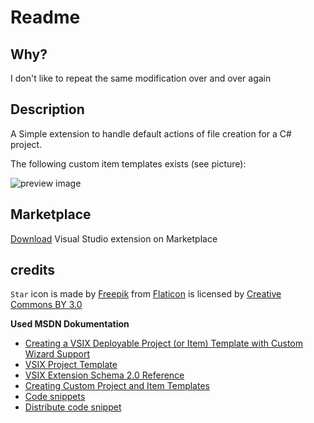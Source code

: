 # Readme

## Why?
I don't like to repeat the same modification over and over again

## Description
A Simple extension to handle default actions of file creation for a C# project.

The following custom item templates exists (see picture):

![preview image](https://raw.githubusercontent.com/bqstony/CSharpItemTemplates/master/CSharpItemTemplates/PreviewCSharpItemTemplates.png)

## Marketplace
[Download](https://marketplace.visualstudio.com/items?itemName=bqstony.csharpitemtemplates1) Visual Studio extension on Marketplace

## credits
`Star` icon is made by [Freepik](http://www.freepik.com) from [Flaticon](https://www.flaticon.com/) is licensed by [Creative Commons BY 3.0](http://creativecommons.org/licenses/by/3.0/) 

**Used MSDN Dokumentation**
- [Creating a VSIX Deployable Project (or Item) Template with Custom Wizard Support](https://blogs.msdn.microsoft.com/vsx/2014/06/10/creating-a-vsix-deployable-project-or-item-template-with-custom-wizard-support/)
- [VSIX Project Template](https://docs.microsoft.com/en-us/visualstudio/extensibility/vsix-project-template)
- [VSIX Extension Schema 2.0 Reference](https://docs.microsoft.com/en-us/visualstudio/extensibility/vsix-extension-schema-2-0-reference)
- [Creating Custom Project and Item Templates](https://docs.microsoft.com/en-us/visualstudio/extensibility/creating-custom-project-and-item-templates)
- [Code snippets](https://docs.microsoft.com/de-ch/visualstudio/ide/code-snippets)
- [Distribute code snippet](https://docs.microsoft.com/en-us/visualstudio/ide/how-to-distribute-code-snippets)